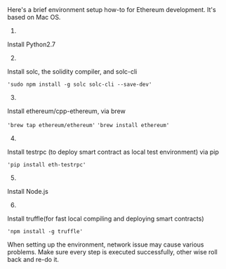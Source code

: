 ##
Here's a brief environment setup how-to for Ethereum development. It's based on Mac OS.

1. 
Install Python2.7

2.
Install solc, the solidity compiler, and solc-cli

`'sudo npm install -g solc solc-cli --save-dev'`

3.
Install ethereum/cpp-ethereum, via brew

`'brew tap ethereum/ethereum'`
`'brew install ethereum'` 

4. 
Install testrpc (to deploy smart contract as local test environment) via pip

`'pip install eth-testrpc'`

5.
Install Node.js

6.
Install truffle(for fast local compiling and deploying smart contracts)

`'npm install -g truffle'`

When setting up the environment, network issue may cause various problems. Make sure every step is executed successfully, other wise roll back and re-do it. 




